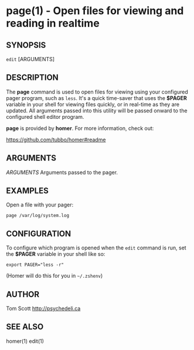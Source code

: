 page(1) - Open files for viewing and reading in realtime
========================================================

## SYNOPSIS

`edit` [ARGUMENTS]

## DESCRIPTION

The **page** command is used to open files for viewing using your
configured pager program, such as `less`. It's a quick time-saver that
uses the **$PAGER** variable in your shell for viewing files quickly, or
in real-time as they are updated. All arguments passed into this utility
will be passed onward to the configured shell editor program.

**page** is provided by **homer**. For more information, check out:

https://github.com/tubbo/homer#readme

## ARGUMENTS

*ARGUMENTS*
  Arguments passed to the pager.

## EXAMPLES

Open a file with your pager:

```
page /var/log/system.log
```

## CONFIGURATION

To configure which program is opened when the `edit` command is run, set
the **$PAGER** variable in your shell like so:

```
export PAGER="less -r"
```

(Homer will do this for you in `~/.zshenv`)

## AUTHOR

Tom Scott <http://psychedeli.ca>

## SEE ALSO

homer(1)
edit(1)
